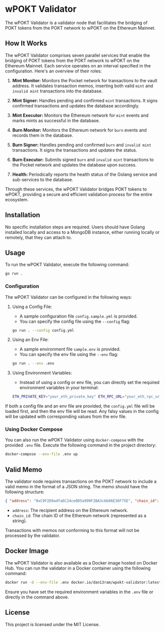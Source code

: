 # wPOKT Validator

The wPOKT Validator is a validator node that facilitates the bridging of POKT tokens from the POKT network to wPOKT on the Ethereum Mainnet.

## How It Works

The wPOKT Validator comprises seven parallel services that enable the bridging of POKT tokens from the POKT network to wPOKT on the Ethereum Mainnet. Each service operates on an interval specified in the configuration. Here's an overview of their roles:

1. **Mint Monitor:**
   Monitors the Pocket network for transactions to the vault address. It validates transaction memos, inserting both valid `mint` and `invalid mint` transactions into the database.

2. **Mint Signer:**
   Handles pending and confirmed `mint` transactions. It signs confirmed transactions and updates the database accordingly.

3. **Mint Executor:**
   Monitors the Ethereum network for `mint` events and marks mints as successful in the database.

4. **Burn Monitor:**
   Monitors the Ethereum network for `burn` events and records them in the database.

5. **Burn Signer:**
   Handles pending and confirmed `burn` and `invalid mint` transactions. It signs the transactions and updates the status.

6. **Burn Executor:**
   Submits signed `burn` and `invalid mint` transactions to the Pocket network and updates the database upon success.

7. **Health:**
   Periodically reports the health status of the Golang service and sub-services to the database.

Through these services, the wPOKT Validator bridges POKT tokens to wPOKT, providing a secure and efficient validation process for the entire ecosystem.

## Installation

No specific installation steps are required. Users should have Golang installed locally and access to a MongoDB instance, either running locally or remotely, that they can attach to.

## Usage

To run the wPOKT Validator, execute the following command:

```bash
go run .
```

### Configuration

The wPOKT Validator can be configured in the following ways:

1. Using a Config File:

    - A sample configuration file `config.sample.yml` is provided.
    - You can specify the config file using the `--config` flag:

    ```bash
    go run . --config config.yml
    ```

2. Using an Env File:

    - A sample environment file `sample.env` is provided.
    - You can specify the env file using the `--env` flag:

    ```bash
    go run . --env .env
    ```

3. Using Environment Variables:
    - Instead of using a config or env file, you can directly set the required environment variables in your terminal:
    ```bash
    ETH_PRIVATE_KEY="your_eth_private_key" ETH_RPC_URL="your_eth_rpc_url" ... go run .
    ```

If both a config file and an env file are provided, the `config.yml` file will be loaded first, and then the env file will be read. Any falsy values in the config will be updated with corresponding values from the env file.

### Using Docker Compose

You can also run the wPOKT Validator using `docker-compose` with the provided `.env` file. Execute the following command in the project directory:

```bash
docker-compose --env-file .env up
```

## Valid Memo

The validator node requires transactions on the POKT network to include a valid memo in the format of a JSON string. The memo should have the following structure:

```json
{ "address": "0xC9F2D9adfa6C24ce0D5a999F2BA3c6b06E36F75E", "chain_id": "5" }
```

-   `address`: The recipient address on the Ethereum network.
-   `chain_id`: The chain ID of the Ethereum network (represented as a string).

Transactions with memos not conforming to this format will not be processed by the validator.

## Docker Image

The wPOKT Validator is also available as a Docker image hosted on Docker Hub. You can run the validator in a Docker container using the following command:

```bash
docker run -d --env-file .env docker.io/dan13ram/wpokt-validator:latest
```

Ensure you have set the required environment variables in the `.env` file or directly in the command above.

## License

This project is licensed under the MIT License.
